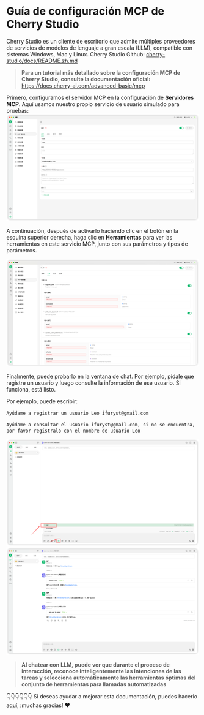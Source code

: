 # Guía de configuración MCP de Cherry Studio
Cherry Studio es un cliente de escritorio que admite múltiples proveedores de servicios de modelos de lenguaje a gran escala (LLM), compatible con sistemas Windows, Mac y Linux.
Cherry Studio Github: [cherry-studio/docs/README.zh.md](https://github.com/CherryHQ/cherry-studio/blob/main/docs/README.zh.md)

> **Para un tutorial más detallado sobre la configuración MCP de Cherry Studio, consulte la documentación oficial:**  
> https://docs.cherry-ai.com/advanced-basic/mcp

Primero, configuramos el servidor MCP en la configuración de **Servidores MCP**. Aquí usamos nuestro propio servicio de usuario simulado para pruebas:
![cherrystudio.mcp.servers.png](../../../../../static/img/cherrystudio.mcp.servers.png)

A continuación, después de activarlo haciendo clic en el botón en la esquina superior derecha, haga clic en **Herramientas** para ver las herramientas en este servicio MCP, junto con sus parámetros y tipos de parámetros.

![cherrystudio.mcp.tools.png](../../../../../static/img/cherrystudio.mcp.tools.png)

Finalmente, puede probarlo en la ventana de chat. Por ejemplo, pídale que registre un usuario y luego consulte la información de ese usuario. Si funciona, está listo.

Por ejemplo, puede escribir:
```
Ayúdame a registrar un usuario Leo ifuryst@gmail.com
```

```
Ayúdame a consultar el usuario ifuryst@gmail.com, si no se encuentra, por favor regístralo con el nombre de usuario Leo
```

![cherrystudio.mcp.servers.choose.png](../../../../../static/img/cherrystudio.mcp.servers.choose.png)
![cherrystudio.usecase.png](../../../../../static/img/cherrystudio.usecase.png)

> **Al chatear con LLM, puede ver que durante el proceso de interacción, reconoce inteligentemente las intenciones de las tareas y selecciona automáticamente las herramientas óptimas del conjunto de herramientas para llamadas automatizadas**

👇👇👇👇👇👇 Si deseas ayudar a mejorar esta documentación, puedes hacerlo aquí, ¡muchas gracias! ❤️ 
